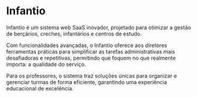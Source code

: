 # Infantio

Infantio é um sistema web SaaS inovador, projetado para otimizar a gestão de berçários, creches, infantários e centros de estudo.

Com funcionalidades avançadas, o Infantio oferece aos diretores ferramentas práticas para simplificar as tarefas administrativas mais desafiadoras e repetitivas, permitindo que foquem no que realmente importa: a qualidade do serviço.

Para os professores, o sistema traz soluções únicas para organizar e gerenciar turmas de forma eficiente, garantindo uma experiência educacional de excelência.
